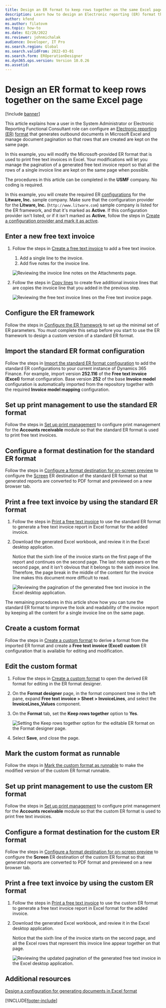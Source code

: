 ```yaml
---
title: Design an ER format to keep rows together on the same Excel page
description: Learn how to design an Electronic reporting (ER) format that keeps rows together on the same Microsoft Excel page.
author: kfend
ms.author: filatovm
ms.topic: how-to
ms.date: 02/28/2022
ms.reviewer: johnmichalak
audience: Developer, IT Pro
ms.search.region: Global
ms.search.validFrom: 2022-03-01
ms.search.form: EROperationDesigner
ms.dyn365.ops.version: Version 10.0.26
ms.assetid: 
---
```


# Design an ER format to keep rows together on the same Excel page

[!include [banner](../includes/banner.md)]


This article explains how a user in the System Administrator or Electronic Reporting Functional Consultant role can configure an [Electronic reporting (ER)](general-electronic-reporting.md) [format](er-overview-components.md#format-component) that generates outbound documents in Microsoft Excel and manage document pagination so that rows that are created are kept on the same page.

In this example, you will modify the Microsoft-provided ER format that is used to print free text invoices in Excel. Your modifications will let you manage the pagination of a generated free text invoice report so that all the rows of a single invoice line are kept on the same page when possible.

The procedures in this article can be completed in the **USMF** company. No coding is required.

In this example, you will create the required ER [configurations](general-electronic-reporting.md#Configuration) for the **Litware, Inc.** sample company. Make sure that the configuration provider for the **Litware, Inc.** (`http://www.litware.com`) sample company is listed for the ER framework, and that it's marked as **Active**. If this configuration provider isn't listed, or if it isn't marked as **Active**, follow the steps in [Create a configuration provider and mark it as active](tasks/er-configuration-provider-mark-it-active-2016-11.md).

## Enter a new free text invoice

1. Follow the steps in [Create a free text invoice](../../../finance/accounts-receivable/create-free-text-invoice-new.md#create-a-free-text-invoice-1) to add a free text invoice.

    1. Add a single line to the invoice.
    2. Add five notes for the invoice line.

    ![Reviewing the invoice line notes on the Attachments page.](./media/er-keep-excel-rows-together-notes.png)

2. Follow the steps in [Copy lines](../../../finance/accounts-receivable/create-free-text-invoice-new.md#copy-lines) to create five additional invoice lines that are copies the invoice line that you added in the previous step.

    ![Reviewing the free text invoice lines on the Free text invoice page.](./media/er-keep-excel-rows-together-invoice.png)

## Configure the ER framework

Follow the steps in [Configure the ER framework](er-quick-start2-customize-report.md#ConfigureFramework) to set up the minimal set of ER parameters. You must complete this setup before you start to use the ER framework to design a custom version of a standard ER format.

## Import the standard ER format configuration

Follow the steps in [Import the standard ER format configuration](er-quick-start2-customize-report.md#ImportERSolution1) to add the standard ER configurations to your current instance of Dynamics 365 Finance. For example, import version **252.116** of the **Free text invoice (Excel)** format configuration. Base version **252** of the base **Invoice model** configuration is automatically imported from the repository together with the required **Invoice model mapping** configuration.

## Set up print management to use the standard ER format

Follow the steps in [Set up print management](er-embed-images-header-footer-excel-reports.md#ConfigurePrintManagement1) to configure print management for the **Accounts receivable** module so that the standard ER format is used to print free text invoices.

## Configure a format destination for the standard ER format

Follow the steps in [Configure a format destination for on-screen preview](er-quick-start1-new-solution.md#ConfigureDestination) to configure the [Screen](er-destination-type-screen.md) ER destination of the standard ER format so that generated reports are converted to PDF format and previewed on a new browser tab.

## Print a free text invoice by using the standard ER format

1. Follow the steps in [Print a free text invoice](er-embed-images-header-footer-excel-reports.md#ProcessInvoice1) to use the standard ER format to generate a free text invoice report in Excel format for the added invoice.
2. Download the generated Excel workbook, and review it in the Excel desktop application.

    Notice that the sixth line of the invoice starts on the first page of the report and continues on the second page. The last note appears on the second page, and it isn't obvious that it belongs to the sixth invoice line. Therefore, the page break in the middle of the content for the invoice line makes this document more difficult to read.

    ![Reviewing the pagination of the generated free text invoice in the Excel desktop application.](./media/er-keep-excel-rows-together-invoice1.gif)

The remaining procedures in this article show how you can tune the standard ER format to improve the look and readability of the invoice report by keeping all the content for a single invoice line on the same page.

## Create a custom format

Follow the steps in [Create a custom format](er-embed-images-header-footer-excel-reports.md#DeriveProvidedFormat) to derive a format from the imported ER format and create a **Free text invoice (Excel) custom** ER configuration that is available for editing and modification.

## Edit the custom format

1. Follow the steps in [Create a custom format](er-embed-images-header-footer-excel-reports.md#ConfigureDerivedFormat) to open the derived ER format for editing in the ER format designer.
2. On the **Format designer** page, in the format component tree in the left pane, expand **Free text invoice \> Sheet \> InvoiceLines**, and select the **InvoiceLines_Values** component.
3. On the **Format** tab, set the **Keep rows together** option to **Yes**.

    ![Setting the Keep rows together option for the editable ER format on the Format designer page.](./media/er-keep-excel-rows-together-format.png)

4. Select **Save**, and close the page.

## Mark the custom format as runnable

Follow the steps in [Mark the custom format as runnable](er-embed-images-header-footer-excel-reports.md#MarkFormatRunnable) to make the modified version of the custom ER format runnable.

## Set up print management to use the custom ER format

Follow the steps in [Set up print management](er-embed-images-header-footer-excel-reports.md#ConfigurePrintManagement2) to configure print management for the **Accounts receivable** module so that the custom ER format is used to print free text invoices.

## Configure a format destination for the custom ER format

Follow the steps in [Configure a format destination for on-screen preview](er-quick-start1-new-solution.md#ConfigureDestination) to configure the **Screen** ER destination of the custom ER format so that generated reports are converted to PDF format and previewed on a new browser tab.

## Print a free text invoice by using the custom ER format

1. Follow the steps in [Print a free text invoice](er-embed-images-header-footer-excel-reports.md#ProcessInvoice2) to use the custom ER format to generate a free text invoice report in Excel format for the added invoice.
2. Download the generated Excel workbook, and review it in the Excel desktop application.

    Notice that the sixth line of the invoice starts on the second page, and all the Excel rows that represent this invoice line appear together on that page.

    ![Reviewing the updated pagination of the generated free text invoice in the Excel desktop application.](./media/er-keep-excel-rows-together-invoice2.gif)

## Additional resources

[Design a configuration for generating documents in Excel format](er-fillable-excel.md)

[!INCLUDE[footer-include](../../../includes/footer-banner.md)]
